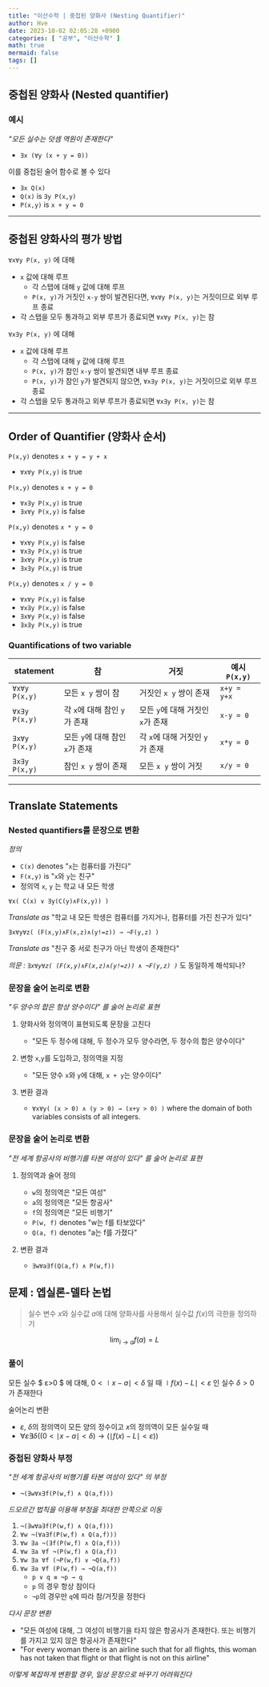 ```yaml
---
title: "이산수학 | 중첩된 양화사 (Nesting Quantifier)"
author: Hve
date: 2023-10-02 02:05:28 +0900
categories: [ "공부", "이산수학" ]
math: true
mermaid: false
tags: []
---
```


## 중첩된 양화사 (Nested quantifier)

### 예시

*"모든 실수는 덧셈 역원이 존재한다"*

- `∃x (∀y (x + y = 0))`

이를 중첩된 술어 함수로 볼 수 있다

- `∃x Q(x)`
- `Q(x)` is `∃y P(x,y)`
- `P(x,y)` is `x + y = 0`

---

## 중첩된 양화사의 평가 방법

`∀x∀y P(x, y)` 에 대해

- `x` 값에 대해 루프
    - 각 스탭에 대해 `y` 값에 대해 루프
    - `P(x, y)`가 거짓인 `x-y` 쌍이 발견된다면, `∀x∀y P(x, y)`는 거짓이므로 외부 루프 종료
- 각 스탭을 모두 통과하고 외부 루프가 종료되면 `∀x∀y P(x, y)`는 참

`∀x∃y P(x, y)` 에 대해

- `x` 값에 대해 루프
    - 각 스탭에 대해 `y` 값에 대해 루프
    - `P(x, y)`가 참인 `x-y` 쌍이 발견되면 내부 루프 종료
    - `P(x, y)`가 참인 `y`가 발견되지 않으면, `∀x∃y P(x, y)`는 거짓이므로 외부 루프 종료
- 각 스탭을 모두 통과하고 외부 루프가 종료되면 `∀x∃y P(x, y)`는 참

---

## Order of Quantifier (양화사 순서)

`P(x,y)` denotes `x + y = y + x`

- `∀x∀y P(x,y)` is true

`P(x,y)` denotes `x + y = 0`

- `∀x∃y P(x,y)` is true
- `∃x∀y P(x,y)` is false

`P(x,y)` denotes `x * y = 0`

- `∀x∀y P(x,y)` is false
- `∀x∃y P(x,y)` is true
- `∃x∀y P(x,y)` is true
- `∃x∃y P(x,y)` is true

`P(x,y)` denotes `x / y = 0`

- `∀x∀y P(x,y)` is false
- `∀x∃y P(x,y)` is false
- `∃x∀y P(x,y)` is false
- `∃x∃y P(x,y)` is true

### Quantifications of two variable

| statement | 참 | 거짓 | 예시 `P(x,y)`|
|-----------|----|-----|--------------|
| `∀x∀y P(x,y)` | 모든 `x y` 쌍이 참 | 거짓인 `x y` 쌍이 존재 | `x+y = y+x`|
| `∀x∃y P(x,y)` | 각 `x`에 대해 참인 `y`가 존재 | 모든 `y`에 대해 거짓인 `x`가 존재 | `x-y = 0` |
| `∃x∀y P(x,y)` | 모든 `y`에 대해 참인 `x`가 존재 | 각 `x`에 대해 거짓인 `y`가 존재 | `x*y = 0` |
| `∃x∃y P(x,y)` | 참인 `x y` 쌍이 존재 | 모든 `x y` 쌍이 거짓 | `x/y = 0` |

---

## Translate Statements

### Nested quantifiers를 문장으로 변환

*정의*
- `C(x)` denotes "`x`는 컴퓨터를 가진다"
- `F(x,y)` is "`x`와 `y`는 친구"
- 정의역 `x`, `y` 는 학교 내 모든 학생

`∀x( C(x) ∨ ∃y(C(y)∧F(x,y)) )`

*Translate as* "학교 내 모든 학생은 컴퓨터를 가지거나, 컴퓨터를 가진 친구가 있다"

`∃x∀y∀z( (F(x,y)∧F(x,z)∧(y!=z)) → ¬F(y,z) )`

*Translate as* "친구 중 서로 친구가 아닌 학생이 존재한다"

*의문 : `∃x∀y∀z( (F(x,y)∧F(x,z)∧(y!=z)) ∧ ¬F(y,z) )`* 도 동일하게 해석되나?

### 문장을 술어 논리로 변환

*"두 양수의 합은 항상 양수이다" 를 술어 논리로 표현*

1. 양화사와 정의역이 표현되도록 문장을 고친다
    - "모든 두 정수에 대해, 두 정수가 모두 양수라면, 두 정수의 합은 양수이다"

2. 변항 `x`,`y`를 도입하고, 정의역을 지정
    - "모든 양수 `x`와 `y`에 대해, `x + y`는 양수이다"

3. 변환 결과
    - `∀x∀y( (x > 0) ∧ (y > 0) → (x+y > 0) )` where the domain of both variables consists of all integers.

### 문장을 술어 논리로 변환

*"전 세계 항공사의 비행기를 타본 여성이 있다" 를 술어 논리로 표현*

1. 정의역과 술어 정의
    - `w`의 정의역은 "모든 여성"
    - `a`의 정의역은 "모든 항공사"
    - `f`의 정의역은 "모든 비행기"
    - `P(w, f)` denotes "w는 f를 타보았다"
    - `Q(a, f)` denotes "a는 f를 가졌다"

2. 변환 결과
    - `∃w∀a∃f(Q(a,f) ∧ P(w,f))`


## 문제 : 엡실론-델타 논법

> 실수 변수 $x$와 실수값 $a$에 대해 양화사를 사용해서 실수값 $f(x)$의 극한을 정의하기

$$ \lim_{i\to a} f(a) = L $$

### 풀이

모든 실수 $ ε>0 $ 에 대해, $0< \mid x-a \mid < δ$ 일 때 $\mid f(x) - L \mid < ε$  인 실수 $δ > 0$가 존재한다

술어논리 변환
- $ε$, $δ$의 정의역이 모든 양의 정수이고 $x$의 정의역이 모든 실수일 때
- $∀ε∃δ( (0 < \mid x-a \mid  < δ) → ( \mid f(x) - L \mid < ε) )$


### 중첩된 양화사 부정

*"전 세계 항공사의 비행기를 타본 여성이 있다" 의 부정*

- `¬(∃w∀x∃f(P(w,f) ∧ Q(a,f)))`

*드모르간 법칙을 이용해 부정을 최대한 안쪽으로 이동*

1. `¬(∃w∀a∃f(P(w,f) ∧ Q(a,f)))`
2. `∀w ¬(∀a∃f(P(w,f) ∧ Q(a,f)))`
3. `∀w ∃a ¬(∃f(P(w,f) ∧ Q(a,f)))`
4. `∀w ∃a ∀f ¬(P(w,f) ∧ Q(a,f))`
5. `∀w ∃a ∀f (¬P(w,f) ∨ ¬Q(a,f))`
6. `∀w ∃a ∀f (P(w,f) → ¬Q(a,f))`
    - `p ∨ q ≡ ¬p → q`
    - `p` 의 경우 항상 참이다
    - `¬p`의 경우만 `q`에 따라 참/거짓을 정한다

*다시 문장 변환*

- "모든 여성에 대해, 그 여성이 비행기을 타지 않은 항공사가 존재한다. 또는 비행기를 가지고 있지 않은 항공사가 존재한다"
- "For every woman there is an airline such that for all flights, this woman has not taken that flight or that flight is not on this airline"

*이렇게 복잡하게 변환할 경우, 일상 문장으로 바꾸기 어려워진다*

